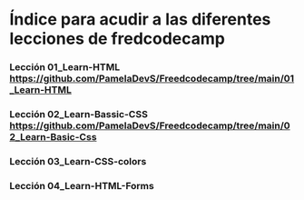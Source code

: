 # Índice para acudir a las diferentes lecciones de fredcodecamp

###  Lección 01_Learn-HTML https://github.com/PamelaDevS/Freedcodecamp/tree/main/01_Learn-HTML
###  Lección 02_Learn-Bassic-CSS https://github.com/PamelaDevS/Freedcodecamp/tree/main/02_Learn-Basic-Css
###  Lección 03_Learn-CSS-colors 
### Lección 04_Learn-HTML-Forms
